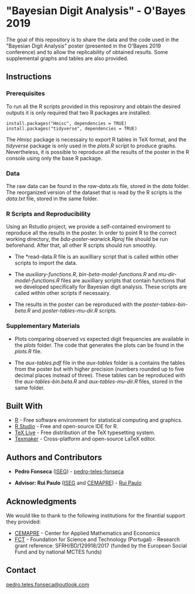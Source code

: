 # "Bayesian Digit Analysis" - O'Bayes 2019 

The goal of this repository is to share the data and the code used in the "Bayesian Digit Analysis" poster (presented in the O'Bayes 2019 conference) and to allow the replicability of obtained results. Some supplemental graphs and tables are also provided.  

## Instructions

### Prerequisites

To run all the R scripts provided in this reposirory and obtain the desired outputs it is only required that two R packages are installed:

```
install.packages("Hmisc", dependencies = TRUE)
install.packages("tidyverse", dependencies = TRUE) 
```

The *Hmisc* package is necessairy to export R tables in TeX format, and the *tidyverse* package is only used in the *plots.R* script to produce graphs. Nevertheless, it is possible to reproduce all the results of the poster in the R console using only the base R package.

### Data

The raw data can be found in the *raw-data.xls* file, stored in the *data* folder. The reorganized version of the dataset that is read by the R scripts is the *data.txt* file, stored in the same folder. 

### R Scripts and Reproducibility

Using an Rstudio project, we provide a self-contained enviroment to reproduce all the results in the poster. In order to point R to the correct working directory, the *bda-poster-warwick.Rproj* file should be run beforehand. After that, all other R scripts should run smoothly.

* The *read-data.R file is an auxilliary script that is called within other scripts to import the data. 

* The *auxiliary-functions.R*, *bin-beta-model-functions.R* and *mu-dir-model-functions.R* files are auxilliary scripts that
contain functions that we developed specifically for Bayesian digit analysis. These scripts are called within other scripts if necessairy. 

* The results in the poster can be reproduced with the *poster-tables-bin-beta.R* and *poster-tables-mu-dir.R* scripts.

### Supplementary Materials

* Plots comparing observed vs expected digit frequencies are available in the *plots* folder. The code that generates the plots can be found in the *plots.R* file.

* The *aux-tables.pdf* file in the *aux-tables* folder is a contains the tables from the poster but with higher precision (numbers rounded up to five decimal places instead of three). These tables can be reproduced with the *aux-tables-bin.beta.R* and *aux-tables-mu-dir.R* files, stored in the same folder.

## Built With

* [R](https://www.r-project.org) - Free software environment for statistical computing and graphics.
* [R Studio](https://www.rstudio.com) - Free and open-source IDE for R.
* [TeX Live](https://www.tug.org/texlive/) - Free distribution of the TeX typesetting system.
* [Texmaker](https://www.xm1math.net/texmaker/) - Cross-platform and open-source LaTeX editor.

## Authors and Contributors

* **Pedro Fonseca** ([ISEG](https://www.iseg.ulisboa.pt/aquila/instituicao/ISEG/)) - [pedro-teles-fonseca](https://github.com/pedro-teles-fonseca) 

* **Advisor: Rui Paulo** ([ISEG](https://www.iseg.ulisboa.pt/aquila/instituicao/ISEG/) and [CEMAPRE](https://cemapre.iseg.ulisboa.pt)) - [Rui Paulo](https://www.iseg.ulisboa.pt/aquila/homepage/rui)

## Acknowledgments

We would like to thank to the following institutions for the finantial support they provided:

* [CEMAPRE](https://cemapre.iseg.ulisboa.pt) - Center for Applied Mathematics and Economics
* [FCT](https://www.fct.pt/index.phtml.en) - Foundation for Science and Technology (Portugal) - Research grant reference: SFRH/BD/129918/2017 (funded by the European Social Fund and by national MCTES funds)

## Contact

pedro.teles.fonseca@outlook.com



